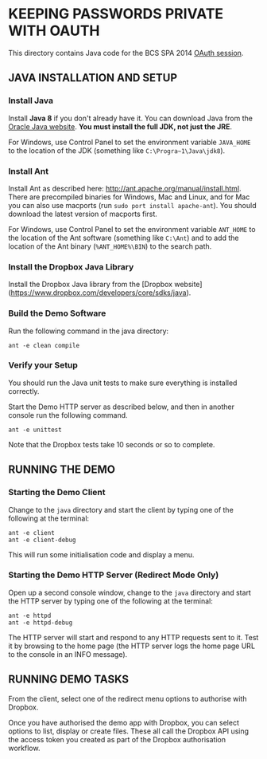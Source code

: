 # KEEPING PASSWORDS PRIVATE WITH OAUTH
This directory contains Java code for the BCS SPA 2014
[OAuth session](http://spaconference.org/spa2014/sessions/session576.html).

## JAVA INSTALLATION AND SETUP
### Install Java
Install **Java 8** if you don't already have it.
You can download Java from the [Oracle Java website](<http://www.oracle.com/technetwork/java/javase/downloads/index.html>).
**You must install the full JDK, not just the JRE**.

For Windows, use Control Panel to set the environment variable `JAVA_HOME` to the location of the JDK
(something like `C:\Progra~1\Java\jdk8`).

### Install Ant
Install Ant as described here: <http://ant.apache.org/manual/install.html>.
There are precompiled binaries for Windows, Mac and Linux,
and for Mac you can also use macports (run `sudo port install apache-ant`).
You should download the latest version of macports first.

For Windows, use Control Panel to set the environment variable `ANT_HOME` to the location of the Ant
software (something like `C:\Ant`)
and to add the location of the Ant binary (`%ANT_HOME%\BIN`) to the search path.

### Install the Dropbox Java Library
Install the Dropbox Java library from the [Dropbox website] (<https://www.dropbox.com/developers/core/sdks/java>).

### Build the Demo Software
Run the following command in the java directory:

    ant -e clean compile

### Verify your Setup
You should run the Java unit tests to make sure everything is installed correctly.

Start the Demo HTTP server as described below, and then in another console run the following command.

    ant -e unittest

Note that the Dropbox tests take 10 seconds or so to complete.

## RUNNING THE DEMO
### Starting the Demo Client
Change to the `java` directory and start the client by typing one of the following at the terminal:

    ant -e client
    ant -e client-debug

This will run some initialisation code and display a menu.

### Starting the Demo HTTP Server (Redirect Mode Only)
Open up a second console window, change to the `java` directory 
and start the HTTP server by typing one of the following at the terminal:

    ant -e httpd 
    ant -e httpd-debug

The HTTP server will start and respond to any HTTP requests sent to it.
Test it by browsing to the home page (the HTTP server logs the home page URL to the console in an INFO message).

## RUNNING DEMO TASKS
From the client, select one of the redirect menu options to authorise with Dropbox.

Once you have authorised the demo app with Dropbox, you can select options to list, display or create files.
These all call the Dropbox API using the access token you created as part of the
Dropbox authorisation workflow.

